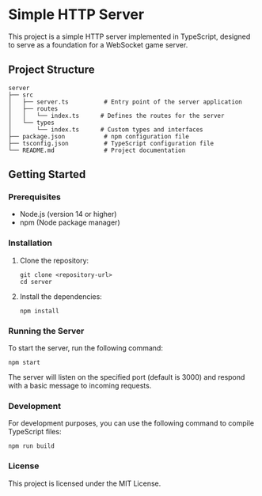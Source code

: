 # Simple HTTP Server

This project is a simple HTTP server implemented in TypeScript, designed to serve as a foundation for a WebSocket game server.

## Project Structure

```
server
├── src
│   ├── server.ts          # Entry point of the server application
│   ├── routes
│   │   └── index.ts      # Defines the routes for the server
│   └── types
│       └── index.ts      # Custom types and interfaces
├── package.json           # npm configuration file
├── tsconfig.json          # TypeScript configuration file
└── README.md              # Project documentation
```

## Getting Started

### Prerequisites

- Node.js (version 14 or higher)
- npm (Node package manager)

### Installation

1. Clone the repository:
   ```
   git clone <repository-url>
   cd server
   ```

2. Install the dependencies:
   ```
   npm install
   ```

### Running the Server

To start the server, run the following command:

```
npm start
```

The server will listen on the specified port (default is 3000) and respond with a basic message to incoming requests.

### Development

For development purposes, you can use the following command to compile TypeScript files:

```
npm run build
```

### License

This project is licensed under the MIT License.